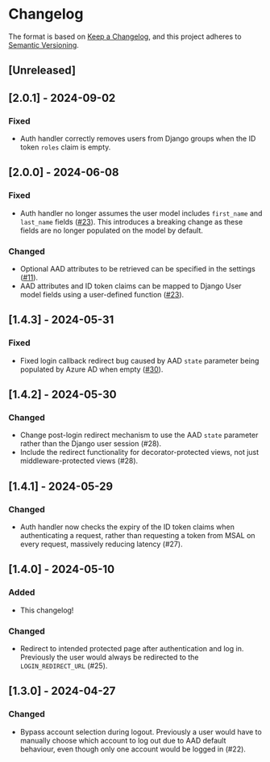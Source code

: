 # Changelog

The format is based on [Keep a Changelog](https://keepachangelog.com/en/1.1.0/),
and this project adheres to [Semantic Versioning](https://semver.org/spec/v2.0.0.html).

## [Unreleased]

## [2.0.1] - 2024-09-02

### Fixed

- Auth handler correctly removes users from Django groups when the ID token `roles` claim is empty.

## [2.0.0] - 2024-06-08

### Fixed

- Auth handler no longer assumes the user model includes `first_name` and `last_name` fields ([#23](https://github.com/Weird-Sheep-Labs/django-azure-auth/issues/23)). This introduces a breaking change as these fields are no longer populated on the model by default.

### Changed

- Optional AAD attributes to be retrieved can be specified in the settings ([#11](https://github.com/Weird-Sheep-Labs/django-azure-auth/issues/11)).
- AAD attributes and ID token claims can be mapped to Django User model fields using a user-defined function ([#23](https://github.com/Weird-Sheep-Labs/django-azure-auth/issues/23)).

## [1.4.3] - 2024-05-31

### Fixed

- Fixed login callback redirect bug caused by AAD `state` parameter being populated by Azure AD when empty ([#30](https://github.com/Weird-Sheep-Labs/django-azure-auth/issues/30)).

## [1.4.2] - 2024-05-30

### Changed

- Change post-login redirect mechanism to use the AAD `state` parameter rather than the Django user session (#28).
- Include the redirect functionality for decorator-protected views, not just middleware-protected views (#28).

## [1.4.1] - 2024-05-29

### Changed

- Auth handler now checks the expiry of the ID token claims when authenticating a request, rather than requesting a token from MSAL on every request, massively reducing latency (#27).

## [1.4.0] - 2024-05-10

### Added

- This changelog!

### Changed

- Redirect to intended protected page after authentication and log in. Previously the user would always be redirected to the `LOGIN_REDIRECT_URL` (#25).

## [1.3.0] - 2024-04-27

### Changed

- Bypass account selection during logout. Previously a user would have to manually choose which account to log out due to AAD default behaviour, even though only one account would be logged in (#22).
